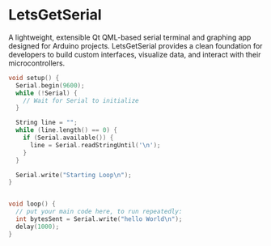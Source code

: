 # LetsGetSerial

A lightweight, extensible Qt QML-based serial terminal and graphing app designed for Arduino projects. 
LetsGetSerial provides a clean foundation for developers to build custom interfaces, 
visualize data, and interact with their microcontrollers.


```c++
void setup() {
  Serial.begin(9600);
  while (!Serial) {
    // Wait for Serial to initialize
  }

  String line = "";
  while (line.length() == 0) {
    if (Serial.available()) {
      line = Serial.readStringUntil('\n');
    }
  }

  Serial.write("Starting Loop\n");
}


void loop() {
  // put your main code here, to run repeatedly:
  int bytesSent = Serial.write("hello World\n"); 
  delay(1000);
}
```

